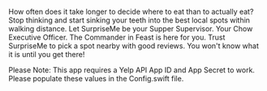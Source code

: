 How often does it take longer to decide where to eat than to actually eat?  Stop thinking and start sinking your teeth into the best local spots within walking distance.  Let SurpriseMe be your Supper Supervisor.  Your Chow Executive Officer.  The Commander in Feast is here for you.  Trust SurpriseMe to pick a spot nearby with good reviews.  You won't know what it is until you get there!

Please Note:  This app requires a Yelp API App ID and App Secret to work.  Please populate these values in the Config.swift file.